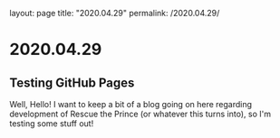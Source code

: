 layout: page
title: "2020.04.29"
permalink: /2020.04.29/

# 2020.04.29
## Testing GitHub Pages

Well, Hello! I want to keep a bit of a blog going on here regarding development of Rescue the Prince (or whatever this turns into), so I'm testing some stuff out!
